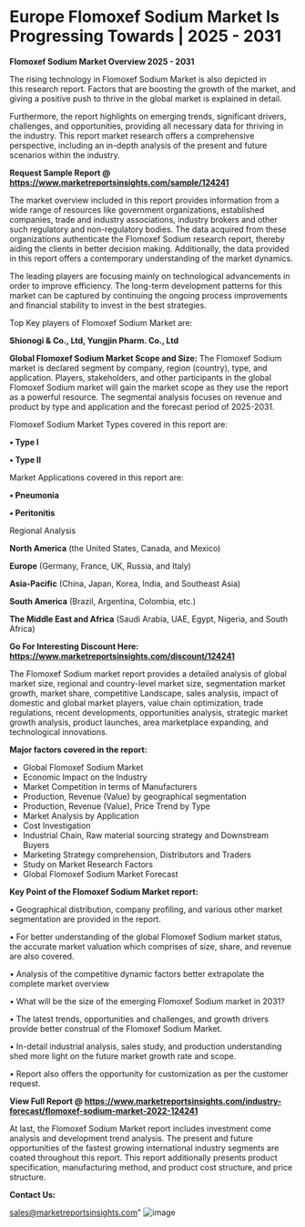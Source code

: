 # Europe Flomoxef Sodium Market Is Progressing Towards | 2025 - 2031

<Strong> Flomoxef Sodium Market Overview 2025 - 2031</strong>

The rising technology in Flomoxef Sodium Market is also depicted in this research report. Factors that are boosting the growth of the market, and giving a positive push to thrive in the global market is explained in detail.

Furthermore, the report highlights on emerging trends, significant drivers, challenges, and opportunities, providing all necessary data for thriving in the industry. This report market research offers a comprehensive perspective, including an in-depth analysis of the present and future scenarios within the industry.

<strong>Request Sample Report @ <a href=https://www.marketreportsinsights.com/sample/124241>https://www.marketreportsinsights.com/sample/124241</a></strong>

The market overview included in this report provides information from a wide range of resources like government organizations, established companies, trade and industry associations, industry brokers and other such regulatory and non-regulatory bodies. The data acquired from these organizations authenticate the Flomoxef Sodium research report, thereby aiding the clients in better decision making. Additionally, the data provided in this report offers a contemporary understanding of the market dynamics.

The leading players are focusing mainly on technological advancements in order to improve efficiency. The long-term development patterns for this market can be captured by continuing the ongoing process improvements and financial stability to invest in the best strategies.

Top Key players of Flomoxef Sodium Market are:

<strong>Shionogi & Co., Ltd, Yungjin Pharm. Co., Ltd</strong>

<strong><b>Global Flomoxef Sodium Market Scope and Size:</b></strong>
The Flomoxef Sodium market is declared segment by company, region (country), type, and application. Players, stakeholders, and other participants in the global Flomoxef Sodium market will gain the market scope as they use the report as a powerful resource. The segmental analysis focuses on revenue and product by type and application and the forecast period of 2025-2031.

Flomoxef Sodium Market Types covered in this report are:

<strong>• Type I

• Type II</strong>

Market Applications covered in this report are:

<strong>• Pneumonia

• Peritonitis</strong> 

Regional Analysis

<strong>North America</strong> (the United States, Canada, and Mexico)

<strong>Europe</strong> (Germany, France, UK, Russia, and Italy)

<strong>Asia-Pacific</strong> (China, Japan, Korea, India, and Southeast Asia)

<strong>South America</strong> (Brazil, Argentina, Colombia, etc.)

<strong>The Middle East and Africa</strong> (Saudi Arabia, UAE, Egypt, Nigeria, and South Africa)

<strong>Go For Interesting Discount Here: <a href=https://www.marketreportsinsights.com/discount/124241>https://www.marketreportsinsights.com/discount/124241</a></strong>

The Flomoxef Sodium market report provides a detailed analysis of global market size, regional and country-level market size, segmentation market growth, market share, competitive Landscape, sales analysis, impact of domestic and global market players, value chain optimization, trade regulations, recent developments, opportunities analysis, strategic market growth analysis, product launches, area marketplace expanding, and technological innovations.

<strong><b>Major factors covered in the report:</b></strong>
<ul>
  <li>Global Flomoxef Sodium Market </li>
  <li>Economic Impact on the Industry</li>
  <li>Market Competition in terms of Manufacturers</li>
  <li>Production, Revenue (Value) by geographical segmentation</li>
  <li>Production, Revenue (Value), Price Trend by Type</li>
  <li>Market Analysis by Application</li>
  <li>Cost Investigation</li>
  <li>Industrial Chain, Raw material sourcing strategy and Downstream Buyers</li>
  <li>Marketing Strategy comprehension, Distributors and Traders</li>
  <li>Study on Market Research Factors</li>
  <li>Global Flomoxef Sodium Market Forecast</li>
</ul>

<strong><b>Key Point of the Flomoxef Sodium Market report:</b></strong>

• Geographical distribution, company profiling, and various other market segmentation are provided in the report.

• For better understanding of the global Flomoxef Sodium market status, the accurate market valuation which comprises of size, share, and revenue are also covered.

• Analysis of the competitive dynamic factors better extrapolate the complete market overview

• What will be the size of the emerging Flomoxef Sodium market in 2031?

• The latest trends, opportunities and challenges, and growth drivers provide better construal of the Flomoxef Sodium Market.

• In-detail industrial analysis, sales study, and production understanding shed more light on the future market growth rate and scope.

• Report also offers the opportunity for customization as per the customer request.

<strong><b>View Full Report @ <a href=https://www.marketreportsinsights.com/industry-forecast/flomoxef-sodium-market-2022-124241>https://www.marketreportsinsights.com/industry-forecast/flomoxef-sodium-market-2022-124241</a></b></strong>


At last, the Flomoxef Sodium Market report includes investment come analysis and development trend analysis. The present and future opportunities of the fastest growing international industry segments are coated throughout this report. This report additionally presents product specification, manufacturing method, and product cost structure, and price structure.

<strong>Contact Us:</strong>

sales@marketreportsinsights.com"
![image](https://github.com/user-attachments/assets/98c5c02f-c20f-4257-a8f8-5d596e8efa6a)
